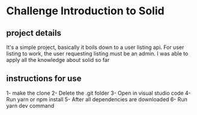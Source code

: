 # Challenge Introduction to Solid

## project details
<p>It's a simple project, basically it boils down to a user listing api. For user listing to work, the user requesting listing must be an admin. I was able to apply all the knowledge about solid so far</p>

## instructions for use
1- make the clone
2- Delete the .git folder
3- Open in visual studio code
4- Run yarn or npm install
5- After all dependencies are downloaded
6- Run yarn dev command
